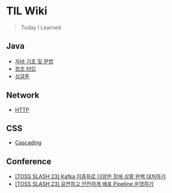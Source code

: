 # TIL Wiki
> Today I Learned

## Java
* [자바 기초 및 문법](https://github.com/Dayoming/TIL/blob/main/Java/%EC%9E%90%EB%B0%94-%EA%B8%B0%EC%B4%88-%EB%B0%8F-%EB%AC%B8%EB%B2%95.md)
* [참조 타입](https://github.com/Dayoming/TIL/blob/main/Java/%EC%B0%B8%EC%A1%B0-%ED%83%80%EC%9E%85.md)
* [싱글톤](https://github.com/Dayoming/TIL/blob/main/Java/%EC%8B%B1%EA%B8%80%ED%86%A4.md)

## Network
* [HTTP](https://github.com/Dayoming/TIL/blob/main/Network/HTTP.md)

## CSS
* [Cascading](https://github.com/Dayoming/TIL/blob/main/CSS/cascading.md)

## Conference
* [[TOSS SLASH 23] Kafka 이중화로 다양한 장애 상황 완벽 대처하기](https://github.com/Dayoming/TIL/blob/main/Conference/TOSS-SLASH-23-Kafka-%EC%9D%B4%EC%A4%91%ED%99%94%EB%A1%9C-%EB%8B%A4%EC%96%91%ED%95%9C-%EC%9E%A5%EC%95%A0-%EC%83%81%ED%99%A9-%EC%99%84%EB%B2%BD-%EB%8C%80%EC%B2%98%ED%95%98%EA%B8%B0.md)
* [[TOSS SLASH 23] 유연하고 안전하게 배포 Pipeline 운영하기](https://github.com/Dayoming/TIL/blob/main/Conference/TOSS-SLASH-23-%EC%9C%A0%EC%97%B0%ED%95%98%EA%B3%A0-%EC%95%88%EC%A0%84%ED%95%98%EA%B2%8C-%EB%B0%B0%ED%8F%AC-Pipeline-%EC%9A%B4%EC%98%81%ED%95%98%EA%B8%B0.md)